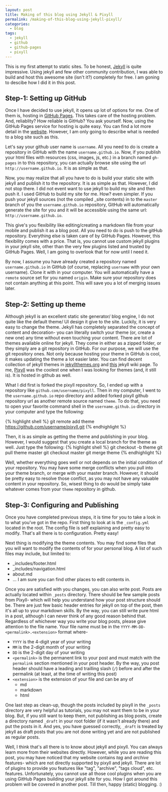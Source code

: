 ```yaml
---
layout: post
title: Making of this blog using Jekyll & Pixyll
permalink: /making-of-this-blog-using-jekyll-pixyll/
categories:
  - blog
tags:
  - jekyll
  - github
  - github-pages
  - pixyll
---
```


This is my first attempt to static sites. To be honest, [Jekyll](http://jekyllrb.com/) is quite impressive.
Using jekyll and few other community contribution, I was able to build and host this awesome site (isn't it?) 
completely for free. I am goning to descibe how I did it in this post.

## Step-1: Setting up GitHub

Once I have decided to use jekyll, it opens up lot of options for me. One of them is, hosting in 
[GitHub Pages](https://pages.github.com/). This takes care of the hosting problem. And, reliablity? 
How reliable is GitHub? You ask yourself. Now, using the GitHub Pages service for hosting is quite easy. 
You can find a lot more detail in the [website](https://pages.github.com/). However, I am only going 
to describe what is needed to a blog site such as this.

Let's say your github user name is `username`. All you need to do is create 
a repository in GitHub with the name `username.github.io`. Now, if you publish your html files with resources (css, images, js, etc.)
in a branch named `gh-pages` in to this repository, you can actually browse site using the url
`http://username.github.io`. It is as simple as that.

Now, you may realize that all you have to do is build your static site with jekyll and publish it to the repository. It is as 
simple as that. However, I did not stop there. I did not event want to use jekyll to build my site and then push it. I used GitHub 
to build my site for me. How? even simpler. If you push your jekyll sources (not the compiled _site contents) in to the 
`master` branch of you the `username.github.io` repository, GitHub will automatically generate the site for you and it will be accessible 
using the same url: `http://username.github.io`.

This give's you flexibility like editing/creating a markdown file from your mobile and publish it as a blog post. All you need to do is 
push to the gitHub repository. Everything else is taken care of by GitHub Pages. However, this flexibility comes with a price. That is, 
you cannot use custom jekyll plugins in your jekyll site, other than the very few plugins listed and trusted by GitHub Pages. Well, I am going 
to overlook that for now until I need it.

By now, I assume you have already created a repository named `username.github.io` in GitHub (of course, replacing `username` with your own username).
Clone it with in your computer. You will automatically have a `remote` source set for you named `origin`. Make sure your repository does not contain
anything at this point. This will save you a lot of merging issues later.


## Step-2: Setting up theme

Although jekyll is an excellent static site generator/ blog engine, I do not quite like the default theme/ UI design it give to the site. 
Luckily, it is very easy to change the theme. Jekyll has completely separated the concept of content and decoration- you can literally 
switch your theme (or, create a new one) any time without even touching your content. There are lot of themes available online for jekyll. 
They come in either as a zipped folder, or they simply are a git repository in GitHub. For our purpose, we will use the git repository ones. 
Not only because hosting your theme in GitHub is cool, it makes updating the theme a lot easier later. You can find decent collection of jekyll 
themes in [jekyllthemes.org](http://jekyllthemes.org) and [this](https://github.com/jekyll/jekyll/wiki/Themes) jekyll wiki page. To me,
[Pixyll](https://github.com/johnotander/pixyll) was the coolest one when I was looking for themes (and, it still is). It is hosted in github as well. 

What I did first is forked the pixyll repository. So, I ended up with a repository like `github.com/username/pixyll`. Then in my computer, I went 
to the `username.github.io` repo directory and added forked pixyll github repository url as another remote source named `theme`. To do that, you need
to open your favorite command shell in the `username.github.io` directory in your computer and type the following:

{% highlight shell %}
git remote add theme https://github.com/username/pixyll.git
{% endhighlight %}

Then, it is as simple as getting the theme and publishing in your blog. However, I would suggest that you create a local branch
for the theme as well. Just type the following:
{% highlight shell %}
git checkout -b theme
git pull theme master
git checkout master
git merge theme
{% endhighlight %}



Well, whether everything goes well or not depends on the initial condition of your 
repository. You may have some merge conflicts when you pull into your theme branch, or merge with your master branch. However, it should
be pretty easy to resolve those conflict, as you may not have any valuable content in your repository. So, wisest thing to do would be simply take
whatever comes from your `theme` repository in github.    

## Step-3: Configuring and Publishing

Once you have completed previous steps, it is time for you to take a look in to what you've got in the repo. First thing to look at is the 
`_config.yml` located in the root. The config file is self explaining and pretty easy to modify. That's all there is to configuration. 
Pretty easy!

Next thing is modifying the theme contents. You may find some files that you will want to modify the contents of for your personal blog. A list 
of such files may include, but limited to:
- _includes/footer.html
- _includes/navigation.html
- about.md
- ... I am sure you can find other places to edit contents in.

Once you are satisfied with you changes, you can also write post. Posts are actually located within `_posts` directory. 
There should be few sample posts from Pixyll- which will help you understand how your post structure should be. 
There are just few basic header entries for jekyll on top of the post, then it's all up to your markdown skills. By the
way, you can still write pure html in a post, although I can never think of any good reason behind that. Regardless of 
whichever way you write your blog posts, please give attention to the file name. Your file name must be in the 
`YYYY-MM-DD-<permalink>.<extension>` format where-
- `YYYY` is the 4-digit year of your writing
- `MM` is the 2-digit month of your writing
- `DD` is the 2-digit day of your writing
- `<permalink>` is the permanent link to your post and must match with the `permalink` section mentioned in your post header.
By the way, you post header should have a leading and trailling slash (`/`) before and after the permalink (at least, at the time
of writing this post)
- `<extension>` is the extension of your file and can be any of
  - md
  - markdown
  - html   

One last step as clean-up, though the posts included by pixyll in the `_posts` directory are very helpful as tutorials, 
you may not want them to be in your blog. But, if you still want to keep them, not publishing as blog posts, 
create a directory named `_draft` in your root folder (if it wasn't already there) and put the posts in it. And yes, you have 
guessed correctly, `_draft` is treated by jekyll as draft posts that you are not done writing yet and are not published as 
regular posts.

Well, I think that's all there is to know about jekyll and pixyll. You can always learn more from their websites directly. 
However, while you are reading this post, you may have noticed that my website contains _tag_ and _archive_ features- 
which are not directly supported by pixyll and jekyll. There are lot of plugins to provide you features like "tag", "archive", "tags cloud", 
etc. features. Unfortunately, you cannot use all those cool plugins when you are using GitHub Pages building your jekyll site for you.
How I got around this problem will be covered in another post. Till then, happy (static) blogging. :)